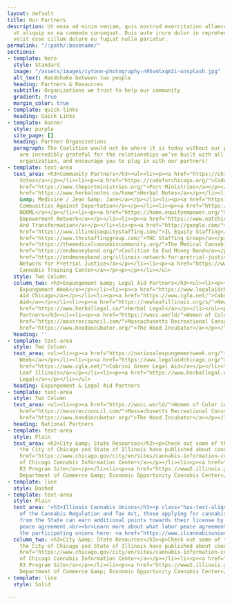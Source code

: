 ```yaml
---
layout: default
title: Our Partners
description: Ut enim ad minim veniam, quis nostrud exercitation ullamco laboris nisi
  ut aliquip ex ea commodo consequat. Duis aute irure dolor in reprehenderit in voluptate
  velit esse cillum dolore eu fugiat nulla pariatur.
permalink: "/:path/:basename/"
sections:
- template: hero
  style: Standard
  image: "/assets/images/cytonn-photography-n95vmlxqm2i-unsplash.jpg"
  alt_text: Handshake between two people
  heading: Partners & Resources
  subtitle: Organizations we trust to help our community
  gradient: true
  margin_color: true
- template: quick-links
  heading: Quick Links
- template: banner
  style: purple
  site_page: []
  heading: Partner Organizations
  paragraph: The Coalition would not be where it is today without our partners. We
    are incredibly grateful for the relationships we’ve built with all of the listed
    organization, and encourage you to plug in with our partners!
- template: text-area
  text_area: <h3>Community Partners</h3><ul><li><p><a href="https://chicagovotes.com/">Chicago
    Votes</a></p></li><li><p><a href="https://codeforchicago.org/">Code for Chicago</a></p></li><li><p><a
    href="https://www.theportministries.org/">Port Ministries</a></p></li><li><p><a
    href="https://www.herbalnotes.co/home">Herbal Notes</a></p></li><li><p><a href="https://www.instagram.com/movementandmedicine420/?hl=en">Movement
    &amp; Medicine / Jean &amp; Jane</a></p></li><li><p><a href="https://www.organizedcommunities.org/">Organized
    Communities Against Deportation</a></p></li><li><p><a href="https://www.chicagonorml.org/">Chicago
    NORML</a></p></li><li><p><a href="https://home.equityempower.org/">Social Equity
    Empowerment Network</a></p></li><li><p><a href="https://www.eatchicago.org/">Equity
    And Transformation</a></p></li><li><p><a href="http://google.com/">PURE Coalition</a></p></li><li><p><a
    href="https://www.illinoisequitystaffing.com/">IL Equity Staffing</a></p></li><li><p><a
    href="https://www.thcstaffinggroup.com/">THC Staffing Group</a></p></li><li><p><a
    href="https://themedicalcannabiscommunity.org/">The Medical Cannabis Community</a></p></li><li><p><a
    href="https://endmoneybond.org/">Coalition to End Money Bond</a></p></li><li><p><a
    href="https://endmoneybond.org/illinois-network-for-pretrial-justice/">Illinois
    Network for Pretrial Justice</a></p></li><li><p><a href="https://www.illinoiscannabistrainingcenter.com/">Illinois
    Cannabis Training Center</a></p><p></p></li></ul>
  style: Two Column
  column_two: <h3>Expungement &amp; Legal Aid Partners</h3><ul><li><p><a href="https://nationalexpungementweek.org/">National
    Expungement Week</a></p></li><li><p><a href="https://www.legalaidchicago.org/">Legal
    Aid Chicago</a></p></li><li><p><a href="https://www.cgla.net/">Cabrini Green Legal
    Aid</a></p></li><li><p><a href="https://newleafillinois.org/s/">New Leaf Illinois</a></p></li><li><p><a
    href="https://www.herballegal.co/">Herbal Legal</a></p></li></ul><p></p><h3>National
    Partners</h3><ul><li><p><a href="https://wocc.world/">Women of Color in Cannabis</a></p></li><li><p><a
    href="https://massreccouncil.com/">Massachusetts Recreational Consumer Council</a></p></li><li><p><a
    href="https://www.hoodincubator.org/">The Hood Incubator</a></p></li></ul><p></p>
  heading: ''
- template: text-area
  style: Two Column
  text_area: <ul><li><p><a href="https://nationalexpungementweek.org/">National Expungement
    Week</a></p></li><li><p><a href="https://www.legalaidchicago.org/">Legal Aid Chicago</a></p></li><li><p><a
    href="https://www.cgla.net/">Cabrini Green Legal Aid</a></p></li><li><p><a href="https://newleafillinois.org/s/">New
    Leaf Illinois</a></p></li><li><p><a href="https://www.herballegal.co/">Herbal
    Legal</a></p></li></ul>
  heading: Expungement & Legal Aid Partners
- template: text-area
  style: Two Column
  text_area: <ul><li><p><a href="https://wocc.world/">Women of Color in Cannabis</a></p></li><li><p><a
    href="https://massreccouncil.com/">Massachusetts Recreational Consumer Council</a></p></li><li><p><a
    href="https://www.hoodincubator.org/">The Hood Incubator</a></p></li></ul><p></p>
  heading: National Partners
- template: text-area
  style: Plain
  text_area: <h2>City &amp; State Resources</h2><p>Check out some of the resources
    the City of Chicago and State of Illinois have published about cannabis.</p><ul><li><p><a
    href="https://www.chicago.gov/city/en/sites/cannabis-information-center/home.html">City
    of Chicago Cannabis Information Center</a></p></li><li><p><a href="https://r3.illinois.gov/">Illinois
    R3 Program Site</a></p></li><li><p><a href="https://www2.illinois.gov/dceo/CannabisEquity/Pages/default.aspx">IL
    Department of Commerce &amp; Economic Opportunity Cannabis Center</a></p></li></ul>
- template: line
  style: Dashed
- template: text-area
  style: Plain
  text_area: '<h3>Illinois Cannabis Unions</h3><p class="has-text-align-left">As part
    of the Cannabis Regulation and Tax Act, those applying for cannabis business licenses
    from the State can earn additional points towards their license by signing a labor
    peace agreement.<br><br>Learn more about what labor peace agreements and about
    the participating unions here: <a href="https://www.ilcannabisunions.com/" title="https://www.ilcannabisunions.com/">https://www.ilcannabisunions.com/</a></p>'
  column_two: <h3>City &amp; State Resources</h3><p>Check out some of the resources
    the City of Chicago and State of Illinois have published about cannabis.</p><ul><li><p><a
    href="https://www.chicago.gov/city/en/sites/cannabis-information-center/home.html">City
    of Chicago Cannabis Information Center</a></p></li><li><p><a href="https://r3.illinois.gov/">Illinois
    R3 Program Site</a></p></li><li><p><a href="https://www2.illinois.gov/dceo/CannabisEquity/Pages/default.aspx">IL
    Department of Commerce &amp; Economic Opportunity Cannabis Center</a></p></li></ul>
- template: line
  style: Solid

---
```

